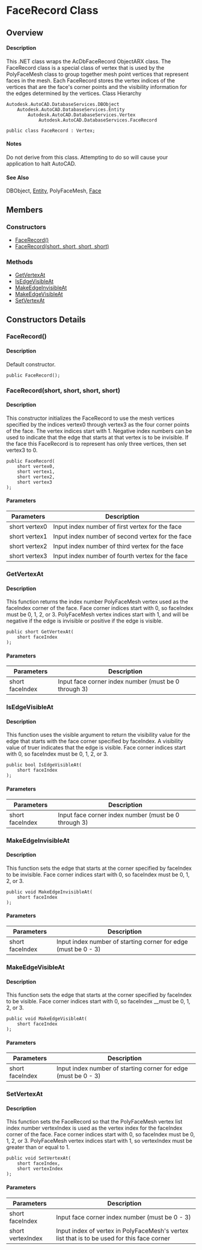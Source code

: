 # FaceRecord Class

## Overview

#### Description
This .NET class wraps the AcDbFaceRecord ObjectARX class. 
The FaceRecord class is a special class of vertex that is used by the PolyFaceMesh class to group together mesh point vertices that represent faces in the mesh. Each FaceRecord stores the vertex indices of the vertices that are the face's corner points and the visibility information for the edges determined by the vertices.
Class Hierarchy
```text
Autodesk.AutoCAD.DatabaseServices.DBObject
    Autodesk.AutoCAD.DatabaseServices.Entity
        Autodesk.AutoCAD.DatabaseServices.Vertex
            Autodesk.AutoCAD.DatabaseServices.FaceRecord
```

```text
public class FaceRecord : Vertex;
```

#### Notes
Do not derive from this class. Attempting to do so will cause your application to halt AutoCAD.
#### See Also
DBObject, [Entity](Autodesk_AutoCAD_DatabaseServices_Entity.md "Entity Class"), PolyFaceMesh, [Face](Autodesk_AutoCAD_DatabaseServices_Face.md "Face Class")

## Members

### Constructors

- [FaceRecord()](#facerecord())
- [FaceRecord(short, short, short, short)](#facerecord(short,-short,-short,-short))

### Methods

- [GetVertexAt](#getvertexat)
- [IsEdgeVisibleAt](#isedgevisibleat)
- [MakeEdgeInvisibleAt](#makeedgeinvisibleat)
- [MakeEdgeVisibleAt](#makeedgevisibleat)
- [SetVertexAt](#setvertexat)


## Constructors Details

### FaceRecord()

#### Description
Default constructor.
```text
public FaceRecord();
```

### FaceRecord(short, short, short, short)

#### Description
This constructor initializes the FaceRecord to use the mesh vertices specified by the indices vertex0 through vertex3 as the four corner points of the face. The vertex indices start with 1. Negative index numbers can be used to indicate that the edge that starts at that vertex is to be invisible. 
If the face this FaceRecord is to represent has only three vertices, then set vertex3 to 0.
```text
public FaceRecord(
    short vertex0, 
    short vertex1, 
    short vertex2, 
    short vertex3
);
```

#### Parameters

| Parameters | Description |
| --- | --- |
| short vertex0 | Input index number of first vertex for the face |
| short vertex1 | Input index number of second vertex for the face |
| short vertex2 | Input index number of third vertex for the face |
| short vertex3 | Input index number of fourth vertex for the face |

### GetVertexAt

#### Description
This function returns the index number PolyFaceMesh vertex used as the faceIndex corner of the face. Face corner indices start with 0, so faceIndex must be 0, 1, 2, or 3. PolyFaceMesh vertex indices start with 1, and will be negative if the edge is invisible or positive if the edge is visible.
```text
public short GetVertexAt(
    short faceIndex
);
```

#### Parameters

| Parameters | Description |
| --- | --- |
| short faceIndex | Input face corner index number (must be 0 through 3) |

### IsEdgeVisibleAt

#### Description
This function uses the visible argument to return the visibility value for the edge that starts with the face corner specified by faceIndex. A visibility value of truer indicates that the edge is visible. Face corner indices start with 0, so faceIndex must be 0, 1, 2, or 3.
```text
public bool IsEdgeVisibleAt(
    short faceIndex
);
```

#### Parameters

| Parameters | Description |
| --- | --- |
| short faceIndex | Input face corner index number (must be 0 through 3) |

### MakeEdgeInvisibleAt

#### Description
This function sets the edge that starts at the corner specified by faceIndex to be invisible. Face corner indices start with 0, so faceIndex must be 0, 1, 2, or 3.
```text
public void MakeEdgeInvisibleAt(
    short faceIndex
);
```

#### Parameters

| Parameters | Description |
| --- | --- |
| short faceIndex | Input index number of starting corner for edge (must be 0 - 3) |

### MakeEdgeVisibleAt

#### Description
This function sets the edge that starts at the corner specified by faceIndex to be visible. Face corner indices start with 0, so faceIndex __must be 0, 1, 2, or 3.
```text
public void MakeEdgeVisibleAt(
    short faceIndex
);
```

#### Parameters

| Parameters | Description |
| --- | --- |
| short faceIndex | Input index number of starting corner for edge (must be 0 - 3) |

### SetVertexAt

#### Description
This function sets the FaceRecord so that the PolyFaceMesh vertex list index number vertexIndex is used as the vertex index for the faceIndex corner of the face. Face corner indices start with 0, so faceIndex must be 0, 1, 2, or 3. PolyFaceMesh vertex indices start with 1, so vertexIndex must be greater than or equal to 1.
```text
public void SetVertexAt(
    short faceIndex, 
    short vertexIndex
);
```

#### Parameters

| Parameters | Description |
| --- | --- |
| short faceIndex | Input face corner index number (must be 0 - 3) |
| short vertexIndex | Input index of vertex in PolyFaceMesh's vertex list that is to be used for this face corner |
